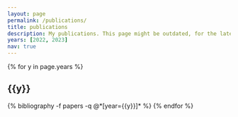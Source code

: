 ```yaml
---
layout: page
permalink: /publications/
title: publications
description: My publications. This page might be outdated, for the latest records check out my <a href="https://orcid.org/0000-0002-0125-1472">ORCiD</a>.
years: [2022, 2023]
nav: true
---
```


<div class="publications">

{% for y in page.years %}
  <h2 class="year">{{y}}</h2>
  {% bibliography -f papers -q @*[year={{y}}]* %}
{% endfor %}

</div>
